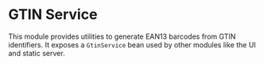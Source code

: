 # GTIN Service

This module provides utilities to generate EAN13 barcodes from GTIN identifiers.
It exposes a `GtinService` bean used by other modules like the UI and static server.
